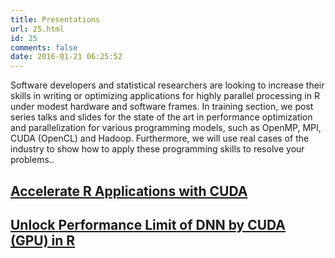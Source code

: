 ```yaml
---
title: Presentations
url: 25.html
id: 25
comments: false
date: 2016-01-21 06:25:52
---
```


Software developers and statistical researchers are looking to increase their skills in writing or optimizing applications for highly parallel processing in R under modest hardware and software frames. In training section, we post series talks and slides for the state of the art in performance optimization and parallelization for various programming models, such as OpenMP, MPI, CUDA (OpenCL) and Hadoop. Furthermore, we will use real cases of the industry to show how to apply these programming skills to resolve your problems..

[Accelerate R Applications with CUDA](/slides/ParallelR-Accelerating%20R%20Applications%20with%20CUDA.pdf)
----------------------------------------------------------------------------------------------------------------------------------


[**Unlock** **Performance Limit of DNN by CUDA (GPU) in R**](/slides/GTC16/GTC16_PatricZhao_Unlock_DNN_Perf_CUDA.pdf)
--------------------------------------------------------------------------------------------------------------------------------------

